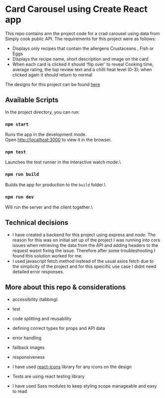 # Card Carousel using Create React app

This repo contains ann the project code for a crad carousel using data from Simply cook public API. The requirements for this project were as follows:
- Displays only recipes that contain the allergens Crustaceans , Fish or Eggs
- Displays the recipe name, short description and image on the card
- When each card is clicked it should ‘flip over’ to reveal Cooking time,
average rating, the top review text and a chilli heat level (0-3); when clicked
again it should return to normal

The designs for this project can be found [here](https://www.figma.com/design/daCUNPZzpf17U64KsF5lSa/Recipe-carousel?node-id=7-757&node-type=frame&t=DVerhpPgmmpnM4Kl-0)

## Available Scripts

In the project directory, you can run:

### `npm start`

Runs the app in the development mode.\
Open [http://localhost:3000](http://localhost:3000) to view it in the browser.

### `npm test`

Launches the test runner in the interactive watch mode.\

### `npm run build`

Builds the app for production to the `build` folder.\

### `npm run dev`

Will run the server and the client together.\

## Technical decisions
- I have created a backend for this project using express and node. The reason for this was on initial set up of the project I was running into cors issues when retrieving the data from the API and adding headers to the request wasnt fixing the issue. Therefore after some troubleshooting I found this solution worked for me. 
- I used javascript fetch method instead of the usual axios fetch due to the simplicity of the project and for this speicific use case I didnt need detailed error responses.

## More about this repo & considerations

- accessibility (tabbing)
- test
- code splitting and reusability
- defining correct types for props and API data
- error handling
- fallback images
- responsiveness


- I have used [react-icons](https://react-icons.github.io/react-icons/) library for any icons on the design
- Tests are using react testing library
- I have used Sass modules to keep styling scope manageable and easy to read

